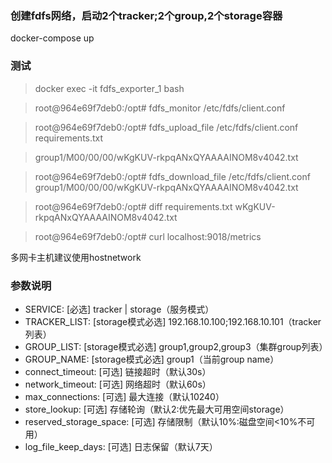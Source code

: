 ### 创建fdfs网络，启动2个tracker;2个group,2个storage容器

docker-compose up

### 测试

> docker exec -it fdfs_exporter_1 bash

> root@964e69f7deb0:/opt# fdfs_monitor /etc/fdfs/client.conf

> root@964e69f7deb0:/opt# fdfs_upload_file /etc/fdfs/client.conf requirements.txt

> group1/M00/00/00/wKgKUV-rkpqANxQYAAAAINOM8v4042.txt

> root@964e69f7deb0:/opt# fdfs_download_file /etc/fdfs/client.conf group1/M00/00/00/wKgKUV-rkpqANxQYAAAAINOM8v4042.txt

> root@964e69f7deb0:/opt# diff requirements.txt  wKgKUV-rkpqANxQYAAAAINOM8v4042.txt

> root@964e69f7deb0:/opt# curl localhost:9018/metrics

多网卡主机建议使用hostnetwork

### 参数说明

- SERVICE: [必选] tracker | storage（服务模式）
- TRACKER_LIST: [storage模式必选] 192.168.10.100;192.168.10.101（tracker列表）
- GROUP_LIST: [storage模式必选] group1,group2,group3（集群group列表）
- GROUP_NAME: [storage模式必选] group1（当前group name）
- connect_timeout: [可选] 链接超时（默认30s）
- network_timeout: [可选] 网络超时（默认60s）
- max_connections: [可选] 最大连接（默认10240）
- store_lookup: [可选] 存储轮询（默认2:优先最大可用空间storage）
- reserved_storage_space: [可选] 存储限制（默认10%:磁盘空间<10%不可用）
- log_file_keep_days: [可选] 日志保留（默认7天）